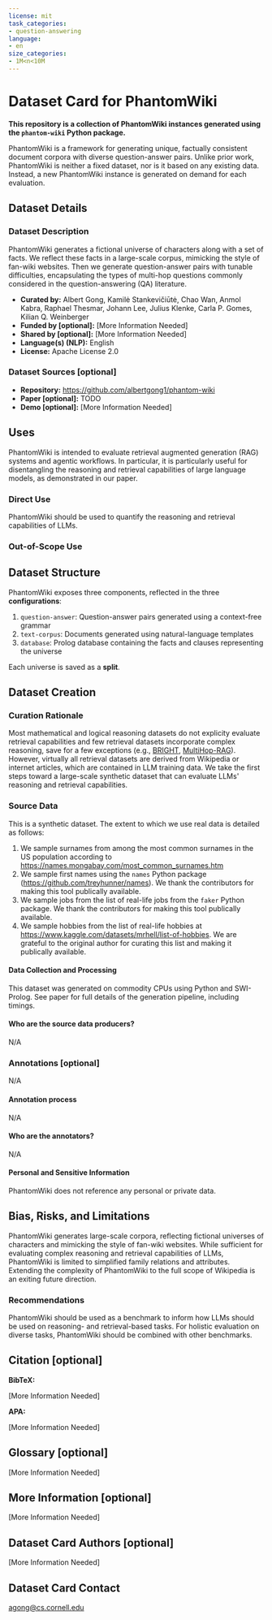 ```yaml
---
license: mit
task_categories:
- question-answering
language:
- en
size_categories:
- 1M<n<10M
---
```


# Dataset Card for PhantomWiki

**This repository is a collection of PhantomWiki instances generated using the `phantom-wiki` Python package.** 

PhantomWiki is a framework for generating unique, factually consistent document corpora with diverse question-answer pairs. 
Unlike prior work, PhantomWiki is neither a fixed dataset, nor is it based on any existing data. 
Instead, a new PhantomWiki instance is generated on demand for each evaluation.

## Dataset Details

### Dataset Description

PhantomWiki generates a fictional universe of characters along with a set of facts. 
We reflect these facts in a large-scale corpus, mimicking the style of fan-wiki websites. 
Then we generate question-answer pairs with tunable difficulties, encapsulating the types of multi-hop questions commonly considered in the question-answering (QA) literature.


- **Curated by:** Albert Gong, Kamilė Stankevičiūtė, Chao Wan, Anmol Kabra, Raphael Thesmar, Johann Lee, Julius Klenke, Carla P. Gomes, Kilian Q. Weinberger
- **Funded by [optional]:** [More Information Needed]
- **Shared by [optional]:** [More Information Needed]
- **Language(s) (NLP):** English
- **License:** Apache License 2.0

### Dataset Sources [optional]

<!-- Provide the basic links for the dataset. -->

- **Repository:** https://github.com/albertgong1/phantom-wiki
- **Paper [optional]:** TODO
- **Demo [optional]:** [More Information Needed]

## Uses

PhantomWiki is intended to evaluate retrieval augmented generation (RAG) systems and agentic workflows. In particular, it is particularly useful for disentangling the reasoning and retrieval capabilities of large language models, as demonstrated in our paper.

### Direct Use

PhantomWiki should be used to quantify the reasoning and retrieval capabilities of LLMs.

### Out-of-Scope Use

<!-- This section addresses misuse, malicious use, and uses that the dataset will not work well for. -->


## Dataset Structure

PhantomWiki exposes three components, reflected in the three **configurations**:
1. `question-answer`: Question-answer pairs generated using a context-free grammar
2. `text-corpus`: Documents generated using natural-language templates
3. `database`: Prolog database containing the facts and clauses representing the universe

Each universe is saved as a **split**.

## Dataset Creation

### Curation Rationale

Most mathematical and logical reasoning datasets do not explicity evaluate retrieval capabilities and 
few retrieval datasets incorporate complex reasoning, save for a few exceptions (e.g., [BRIGHT](https://huggingface.co/datasets/xlangai/BRIGHT), [MultiHop-RAG](https://huggingface.co/datasets/yixuantt/MultiHopRAG)). 
However, virtually all retrieval datasets are derived from Wikipedia or internet articles, which are contained in LLM training data.
We take the first steps toward a large-scale synthetic dataset that can evaluate LLMs' reasoning and retrieval capabilities.

### Source Data

This is a synthetic dataset. The extent to which we use real data is detailed as follows:
1. We sample surnames from among the most common surnames in the US population according to https://names.mongabay.com/most_common_surnames.htm
2. We sample first names using the `names` Python package (https://github.com/treyhunner/names). We thank the contributors for making this tool publically available.
3. We sample jobs from the list of real-life jobs from the `faker` Python package. We thank the contributors for making this tool publically available.
4. We sample hobbies from the list of real-life hobbies at https://www.kaggle.com/datasets/mrhell/list-of-hobbies. We are grateful to the original author for curating this list and making it publically available.

#### Data Collection and Processing

This dataset was generated on commodity CPUs using Python and SWI-Prolog. See paper for full details of the generation pipeline, including timings. 

#### Who are the source data producers?

<!-- This section describes the people or systems who originally created the data. It should also include self-reported demographic or identity information for the source data creators if this information is available. -->

N/A

### Annotations [optional]

<!-- If the dataset contains annotations which are not part of the initial data collection, use this section to describe them. -->

N/A

#### Annotation process

<!-- This section describes the annotation process such as annotation tools used in the process, the amount of data annotated, annotation guidelines provided to the annotators, interannotator statistics, annotation validation, etc. -->

N/A

#### Who are the annotators?

<!-- This section describes the people or systems who created the annotations. -->

N/A

#### Personal and Sensitive Information

<!-- State whether the dataset contains data that might be considered personal, sensitive, or private (e.g., data that reveals addresses, uniquely identifiable names or aliases, racial or ethnic origins, sexual orientations, religious beliefs, political opinions, financial or health data, etc.). If efforts were made to anonymize the data, describe the anonymization process. -->

PhantomWiki does not reference any personal or private data.

## Bias, Risks, and Limitations

<!-- This section is meant to convey both technical and sociotechnical limitations. -->

PhantomWiki generates large-scale corpora, reflecting fictional universes of characters and mimicking the style of fan-wiki websites. While sufficient for evaluating complex reasoning and retrieval capabilities of LLMs, PhantomWiki is limited to simplified family relations and attributes. Extending the complexity of PhantomWiki to the full scope of Wikipedia is an exiting future direction.

### Recommendations

<!-- This section is meant to convey recommendations with respect to the bias, risk, and technical limitations. -->

PhantomWiki should be used as a benchmark to inform how LLMs should be used on reasoning- and retrieval-based tasks. For holistic evaluation on diverse tasks, PhantomWiki should be combined with other benchmarks.

## Citation [optional]

<!-- If there is a paper or blog post introducing the dataset, the APA and Bibtex information for that should go in this section. -->

**BibTeX:**

[More Information Needed]

**APA:**

[More Information Needed]

## Glossary [optional]

<!-- If relevant, include terms and calculations in this section that can help readers understand the dataset or dataset card. -->

[More Information Needed]

## More Information [optional]

[More Information Needed]

## Dataset Card Authors [optional]

[More Information Needed]

## Dataset Card Contact

agong@cs.cornell.edu